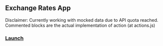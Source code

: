 ## Exchange Rates App

Disclaimer: Currently working with mocked data due to API quota reached. Commented blocks are the actual implementation of action (at actions.js)

### [Launch]("https://devtsp.github.io/exchange-rates")
